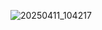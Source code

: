 ![20250411_104217](https://github.com/user-attachments/assets/87f2af93-c707-4827-9fa4-aeb53cc7507f)
